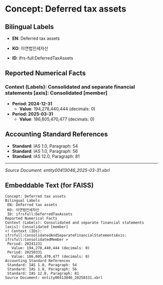 # Concept: Deferred tax assets

## Bilingual Labels
- **EN**: Deferred tax assets
- **KO**: 이연법인세자산

- **ID**: ifrs-full:DeferredTaxAssets

## Reported Numerical Facts

### **Context (Labels): Consolidated and separate financial statements [axis]: Consolidated [member]**
<!-- Context (IDs): ifrs-full:ConsolidatedAndSeparateFinancialStatementsAxis: ifrs-full:ConsolidatedMember -->
- **Period: 2024-12-31**
  - **Value**: 194,278,440,444 (decimals: 0)
- **Period: 2025-03-31**
  - **Value**: 186,605,470,477 (decimals: 0)

## Accounting Standard References
- **Standard**: IAS 1.0, Paragraph: 54
- **Standard**: IAS 1.0, Paragraph: 56
- **Standard**: IAS 12.0, Paragraph: 81

---
*Source Document: entity00413046_2025-03-31.xbrl*
## Embeddable Text (for FAISS)
```text
Concept: Deferred tax assets
Bilingual Labels
 EN: Deferred tax assets
 KO: 이연법인세자산
 ID: ifrsfull:DeferredTaxAssets
Reported Numerical Facts
Context (Labels): Consolidated and separate financial statements [axis]: Consolidated [member]
<! Context (IDs): ifrsfull:ConsolidatedAndSeparateFinancialStatementsAxis: ifrsfull:ConsolidatedMember >
 Period: 20241231
   Value: 194,278,440,444 (decimals: 0)
 Period: 20250331
   Value: 186,605,470,477 (decimals: 0)
Accounting Standard References
 Standard: IAS 1.0, Paragraph: 54
 Standard: IAS 1.0, Paragraph: 56
 Standard: IAS 12.0, Paragraph: 81
Source Document: entity00413046_20250331.xbrl
```
